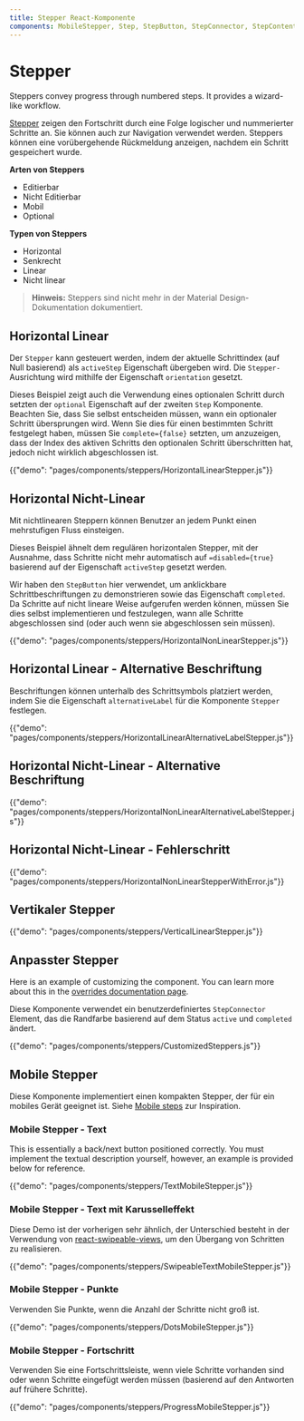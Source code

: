 ```yaml
---
title: Stepper React-Komponente
components: MobileStepper, Step, StepButton, StepConnector, StepContent, StepIcon, StepLabel, Stepper
---
```


# Stepper

<p class="description">Steppers convey progress through numbered steps. It provides a wizard-like workflow.</p>

[Stepper](https://material.io/archive/guidelines/components/steppers.html) zeigen den Fortschritt durch eine Folge logischer und nummerierter Schritte an. Sie können auch zur Navigation verwendet werden. Steppers können eine vorübergehende Rückmeldung anzeigen, nachdem ein Schritt gespeichert wurde.

**Arten von Steppers**

- Editierbar
- Nicht Editierbar
- Mobil
- Optional

**Typen von Steppers**

- Horizontal
- Senkrecht
- Linear
- Nicht linear

> **Hinweis:** Steppers sind nicht mehr in der Material Design-Dokumentation dokumentiert.

## Horizontal Linear

Der `Stepper` kann gesteuert werden, indem der aktuelle Schrittindex (auf Null basierend) als `activeStep` Eigenschaft übergeben wird. Die `Stepper-` Ausrichtung wird mithilfe der Eigenschaft `orientation` gesetzt.

Dieses Beispiel zeigt auch die Verwendung eines optionalen Schritt durch setzten der `optional` Eigenschaft auf der zweiten `Step` Komponente. Beachten Sie, dass Sie selbst entscheiden müssen, wann ein optionaler Schritt übersprungen wird. Wenn Sie dies für einen bestimmten Schritt festgelegt haben, müssen Sie `complete={false}` setzten, um anzuzeigen, dass der Index des aktiven Schritts den optionalen Schritt überschritten hat, jedoch nicht wirklich abgeschlossen ist.

{{"demo": "pages/components/steppers/HorizontalLinearStepper.js"}}

## Horizontal Nicht-Linear

Mit nichtlinearen Steppern können Benutzer an jedem Punkt einen mehrstufigen Fluss einsteigen.

Dieses Beispiel ähnelt dem regulären horizontalen Stepper, mit der Ausnahme, dass Schritte nicht mehr automatisch auf `=disabled={true}` basierend auf der Eigenschaft `activeStep` gesetzt werden.

Wir haben den `StepButton` hier verwendet, um anklickbare Schrittbeschriftungen zu demonstrieren sowie das Eigenschaft `completed`. Da Schritte auf nicht lineare Weise aufgerufen werden können, müssen Sie dies selbst implementieren und festzulegen, wann alle Schritte abgeschlossen sind (oder auch wenn sie abgeschlossen sein müssen).

{{"demo": "pages/components/steppers/HorizontalNonLinearStepper.js"}}

## Horizontal Linear - Alternative Beschriftung

Beschriftungen können unterhalb des Schrittsymbols platziert werden, indem Sie die Eigenschaft `alternativeLabel` für die Komponente `Stepper` festlegen.

{{"demo": "pages/components/steppers/HorizontalLinearAlternativeLabelStepper.js"}}

## Horizontal Nicht-Linear - Alternative Beschriftung

{{"demo": "pages/components/steppers/HorizontalNonLinearAlternativeLabelStepper.js"}}

## Horizontal Nicht-Linear - Fehlerschritt

{{"demo": "pages/components/steppers/HorizontalNonLinearStepperWithError.js"}}

## Vertikaler Stepper

{{"demo": "pages/components/steppers/VerticalLinearStepper.js"}}

## Anpasster Stepper

Here is an example of customizing the component. You can learn more about this in the [overrides documentation page](/customization/components/).

Diese Komponente verwendet ein benutzerdefiniertes `StepConnector` Element, das die Randfarbe basierend auf dem Status `active` und `completed` ändert.

{{"demo": "pages/components/steppers/CustomizedSteppers.js"}}

## Mobile Stepper

Diese Komponente implementiert einen kompakten Stepper, der für ein mobiles Gerät geeignet ist. Siehe [Mobile steps](https://material.io/archive/guidelines/components/steppers.html#steppers-types-of-steps) zur Inspiration.

### Mobile Stepper - Text

This is essentially a back/next button positioned correctly. You must implement the textual description yourself, however, an example is provided below for reference.

{{"demo": "pages/components/steppers/TextMobileStepper.js"}}

### Mobile Stepper - Text mit Karusselleffekt

Diese Demo ist der vorherigen sehr ähnlich, der Unterschied besteht in der Verwendung von [react-swipeable-views](https://github.com/oliviertassinari/react-swipeable-views), um den Übergang von Schritten zu realisieren.

{{"demo": "pages/components/steppers/SwipeableTextMobileStepper.js"}}

### Mobile Stepper - Punkte

Verwenden Sie Punkte, wenn die Anzahl der Schritte nicht groß ist.

{{"demo": "pages/components/steppers/DotsMobileStepper.js"}}

### Mobile Stepper - Fortschritt

Verwenden Sie eine Fortschrittsleiste, wenn viele Schritte vorhanden sind oder wenn Schritte eingefügt werden müssen (basierend auf den Antworten auf frühere Schritte).

{{"demo": "pages/components/steppers/ProgressMobileStepper.js"}}